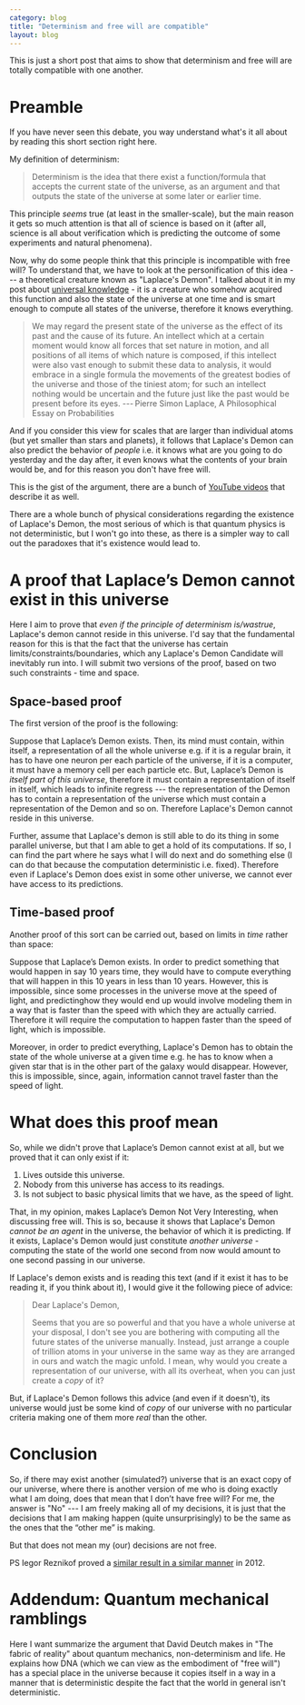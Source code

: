 ```yaml
---
category: blog
title: "Determinism and free will are compatible"
layout: blog
---
```


This is just a short post that aims to show that determinism and free will are totally compatible with one another.

<!--more-->

Preamble
===

If you have never seen this debate, you way understand what's it all about by reading this short section right here. 

My definition of determinism:

> Determinism is the idea that there exist a function/formula that accepts the current state of the universe, as an argument and that outputs the state of the universe at some later or earlier time. 

This principle *seems* true (at least in the smaller-scale), but the main reason it gets so much attention is that all of science is based on it (after all, science is all about verification which is predicting the outcome of some experiments and natural phenomena). 

Now, why do some people think that this principle is incompatible with free will? To understand that, we have to look at the 
personification of this idea --- a theoretical creature known as "Laplace's Demon". I talked about it in my post about [universal knowledge](/22-02-05-universal-knowledge) - it is a creature who somehow acquired this function and also the state of the universe at one time and is smart enough to compute all states of the universe, therefore it knows everything. 

> We may regard the present state of the universe as the effect of its past and the cause of its future. An intellect which at a certain moment would know all forces that set nature in motion, and all positions of all items of which nature is composed, if this intellect were also vast enough to submit these data to analysis, it would embrace in a single formula the movements of the greatest bodies of the universe and those of the tiniest atom; for such an intellect nothing would be uncertain and the future just like the past would be present before its eyes. --- Pierre Simon Laplace, A Philosophical Essay on Probabilities

And if you consider this view for scales that are larger than individual atoms (but yet smaller than stars and planets), it follows that Laplace's Demon can also predict the behavior of *people* i.e. it knows what are you going to do yesterday and the day after, it even knows what the contents of your brain would be, and for this reason you don't have free will. 

This is the gist of the argument, there are a bunch of [YouTube videos](https://www.youtube.com/results?search_query=free+will+determinism) that describe it as well.

There are a whole bunch of physical considerations regarding the existence of Laplace's Demon, the most serious of which is that quantum physics is not deterministic, but I won't go into these, as there is a simpler way to call out the paradoxes that it's existence would lead to.

A proof that Laplace’s Demon cannot exist in this universe 
===

Here I aim to prove that *even if the principle of determinism is/wastrue*, Laplace's demon cannot reside in this universe. I'd say that the fundamental reason for this is that the fact that the universe has certain limits/constraints/boundaries, which any Laplace's Demon Candidate will inevitably run into. I will submit two versions of the proof, based on two such constraints - time and space.

Space-based proof
---

The first version of the proof is the following: 

Suppose that Laplace’s Demon exists. Then, its mind must contain, within itself, a representation of all the whole universe e.g. if it is a regular brain, it has to have one neuron per each particle of the universe, if it is a computer, it must have a memory cell per each particle etc. But, Laplace’s Demon is *itself part of this universe*, therefore it must contain a representation of itself in itself, which leads to infinite regress --- the representation of the Demon has to contain a representation of the universe which must contain a representation of the Demon and so on. Therefore Laplace's Demon cannot reside in this universe.

Further, assume that Laplace's demon is still able to do its thing in some parallel universe, but that I am able to get a hold of its computations. If so, I can find the part where he says what I will do next and do something else (I can do that because the computation deterministic i.e. fixed). Therefore even if Laplace's Demon does exist in some other universe, we cannot ever have access to its predictions.

Time-based proof
---
Another proof of this sort can be carried out, based on limits in *time* rather than space:

Suppose that Laplace’s Demon exists. In order to predict something that would happen in say 10 years time, they would have to compute everything that will happen in this 10 years in less than 10 years. However, this is impossible, since some processes in the universe move at the speed of light, and predictinghow they would end up would involve modeling them in a way that is faster than the speed with which they are actually carried. Therefore it will require the computation to happen faster than the speed of light, which is impossible.

Moreover, in order to predict everything, Laplace's Demon has to obtain the state of the whole universe at a given time e.g. he has to know when a given star that is in the other part of the galaxy would disappear. However, this is impossible, since, again, information cannot travel faster than the speed of light.

What does this proof mean
===

So, while we didn't prove that Laplace’s Demon cannot exist at all, but we proved that it can only exist if it:

1. Lives outside this universe.
2. Nobody from this universe has access to its readings.
3. Is not subject to basic physical limits that we have, as the speed of light.

That, in my opinion, makes Laplace’s Demon Not Very Interesting, when discussing free will. This is so, because it shows that Laplace's Demon *cannot be an agent* in the universe, the behavior of which it is predicting. If it exists, Laplace's Demon would just constitute *another universe* - computing the state of the world one second from now would amount to one second passing in our universe. 

If Laplace's demon exists and is reading this text (and if it exist it has to be reading it, if you think about it), I would give it the following piece of advice: 

> Dear Laplace's Demon, 
>
> Seems that you are so powerful and that you have a whole universe at your disposal, I don't see you are bothering with computing all the future states of the universe manually. Instead, just arrange a couple of trillion atoms in your universe in the same way as they are arranged in ours and watch the magic unfold. I mean, why would you create a representation of our universe, with all its overheat, when you can just create a *copy* of it?

But, if Laplace's Demon follows this advice (and even if it doesn't), its universe would just be some kind of *copy* of our universe with no particular criteria making one of them more *real* than the other.

Conclusion
===

So, if there may exist another (simulated?) universe that is an exact copy of our universe, where there is another version of me who is doing exactly what I am doing, does that mean that I don’t have free will? For me, the answer is "No" --- I am freely making all of my decisions, it is just that the decisions that I am making happen (quite unsurprisingly) to be the same as the ones that the “other me” is making. 

But that does not mean my (our) decisions are not free. 

PS Iegor Reznikof proved a [similar result in a similar manner](https://arxiv.org/abs/1203.2945v3) in 2012.

Addendum: Quantum mechanical ramblings
===

Here I want summarize the argument that David Deutch makes in "The fabric of reality" about quantum mechanics, non-determinism and life. He explains how DNA (which we can view as the embodiment of "free will") has a special place in the universe because it copies itself in a way in a manner that is deterministic despite the fact that the world in general isn't deterministic.

